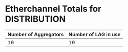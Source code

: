 # Etherchannel Totals for DISTRIBUTION
| Number of Aggregators | Number of LAG in use |
| --------------------- | -------------------- |
| 19 | 19 |
